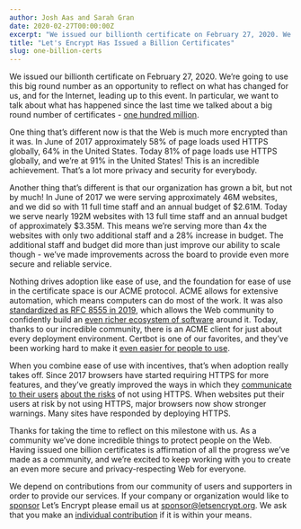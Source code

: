 ```yaml
---
author: Josh Aas and Sarah Gran
date: 2020-02-27T00:00:00Z
excerpt: "We issued our billionth certificate on February 27, 2020. We’re going to use this big round number as an opportunity to reflect on what has changed for us, and for the Internet, leading up to this event."
title: "Let's Encrypt Has Issued a Billion Certificates"
slug: one-billion-certs
---
```


We issued our billionth certificate on February 27, 2020. We’re going to use this big round number as an opportunity to reflect on what has changed for us, and for the Internet, leading up to this event. In particular, we want to talk about what has happened since the last time we talked about a big round number of certificates - [one hundred million](https://letsencrypt.org/2017/06/28/hundred-million-certs.html).

One thing that’s different now is that the Web is much more encrypted than it was. In June of 2017 approximately 58% of page loads used HTTPS globally, 64% in the United States. Today 81% of page loads use HTTPS globally, and we’re at 91% in the United States! This is an incredible achievement. That’s a lot more privacy and security for everybody.

Another thing that’s different is that our organization has grown a bit, but not by much! In June of 2017 we were serving approximately 46M websites, and we did so with 11 full time staff and an annual budget of $2.61M. Today we serve nearly 192M websites with 13 full time staff and an annual budget of approximately $3.35M. This means we’re serving more than 4x the websites with only two additional staff and a 28% increase in budget. The additional staff and budget did more than just improve our ability to scale though - we’ve made improvements across the board to provide even more secure and reliable service.

Nothing drives adoption like ease of use, and the foundation for ease of use in the certificate space is our ACME protocol. ACME allows for extensive automation, which means computers can do most of the work. It was also [standardized as RFC 8555 in 2019](https://letsencrypt.org/2019/03/11/acme-protocol-ietf-standard.html), which allows the Web community to confidently build an [even richer ecosystem of software](https://letsencrypt.org/docs/client-options/) around it. Today, thanks to our incredible community, there is an ACME client for just about every deployment environment. Certbot is one of our favorites, and they’ve been working hard to make it [even easier for people to use](https://www.eff.org/deeplinks/2019/10/certbot-usability-case-study-making-it-easier-get-https-certificates).

When you combine ease of use with incentives, that’s when adoption really takes off. Since 2017 browsers have started requiring HTTPS for more features, and they’ve greatly improved the ways in which they [communicate](https://www.blog.google/products/chrome/milestone-chrome-security-marking-http-not-secure/) [to their users](https://blog.mozilla.org/security/2019/10/15/improved-security-and-privacy-indicators-in-firefox-70/) [about the risks](https://support.apple.com/en-us/HT209084#122) of not using HTTPS. When websites put their users at risk by not using HTTPS, major browsers now show stronger warnings. Many sites have responded by deploying HTTPS.

Thanks for taking the time to reflect on this milestone with us. As a community we’ve done incredible things to protect people on the Web. Having issued one billion certificates is affirmation of all the progress we’ve made as a community, and we’re excited to keep working with you to create an even more secure and privacy-respecting Web for everyone.

We depend on contributions from our community of users and supporters in order to provide our services. If your company or organization would like to [sponsor](https://letsencrypt.org/become-a-sponsor/) Let’s Encrypt please email us at [sponsor@letsencrypt.org](mailto:sponsor@letsencrypt.org). We ask that you make an [individual contribution](https://letsencrypt.org/donate/) if it is within your means.

